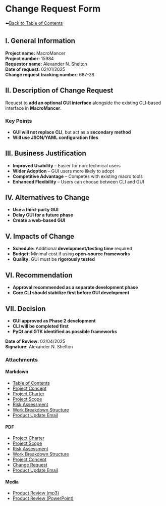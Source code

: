 # Change Request Form  
⬅️[Back to Table of Contents](table_of_contents.md)
## I. General Information  

**Project name:** MacroMancer  
**Project number:** 15984  
**Requestor name:** Alexander N. Shelton  
**Date of request:** 02/01/2025  
**Change request tracking number:** 687-28  

## II. Description of Change Request  

Request to **add an optional GUI interface** alongside the existing CLI-based interface in **MacroMancer**.  

### **Key Points**  
- **GUI will not replace CLI**, but act as a **secondary method**  
- **Will use JSON/YAML configuration files**  

## III. Business Justification  

- **Improved Usability** – Easier for non-technical users  
- **Wider Adoption** – GUI users more likely to adopt  
- **Competitive Advantage** – Competes with existing macro tools  
- **Enhanced Flexibility** – Users can choose between CLI and GUI  

## IV. Alternatives to Change  

- **Use a third-party GUI**  
- **Delay GUI for a future phase**  
- **Create a web-based GUI**  

## V. Impacts of Change  

- **Schedule:** Additional **development/testing time** required  
- **Budget:** Minimal cost if using **open-source frameworks**  
- **Quality:** GUI must be **rigorously tested**  

## VI. Recommendation  

- **Approval recommended as a separate development phase**  
- **Core CLI should stabilize first before GUI development**  

## VII. Decision  

- **GUI approved as Phase 2 development**  
- **CLI will be completed first**  
- **PyQt and GTK identified as possible frameworks**  

**Date of Review:** 02/04/2025  
**Signature:** Alexander N. Shelton  

### Attachments  

#### Markdown
- [Table of Contents](table_of_contents.md)
- [Project Concept](project_concept.md)
- [Project Charter](project_charter.md)
- [Project Scope](project_scope.md)
- [Risk Assessment](risk_assessment.md)
- [Work Breakdown Structure](work_breakdown_structure.md)
- [Product Update Email](product_update_email.md)
#### PDF
- [Project Charter](project_charter.pdf)
- [Project Scope](project_scope.pdf)
- [Risk Assessment](risk_assessment.pdf)
- [Work Breakdown Structure](work_breakdown_structure.pdf)
- [Project Concept](project_concept.pdf)
- [Change Request](change_request.pdf)
- [Product Update Email](product_update_email.pdf)
#### Media 
- [Product Review (mp3)](product_review_recording.mp3)
- [Product Review (PowerPoint)](product_review_presentation.pdf)